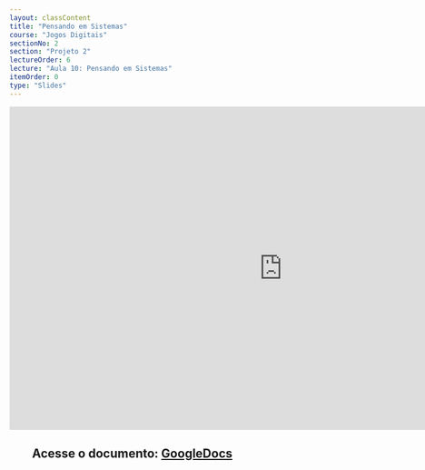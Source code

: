 ```yaml
---
layout: classContent
title: "Pensando em Sistemas"
course: "Jogos Digitais"
sectionNo: 2
section: "Projeto 2"
lectureOrder: 6
lecture: "Aula 10: Pensando em Sistemas"
itemOrder: 0
type: "Slides"
---
```


<iframe src="https://docs.google.com/presentation/d/e/2PACX-1vRKXKaceqkoau1Kqp7XaHQenKqV4QDXXmcPSmpYBJFZD7HRBjY1v4DdaaQDVje0ablw5VGBb1uYHszv/embed?start=false&loop=false&delayms=3000" frameborder="0" width="960" height="569" allowfullscreen="true" mozallowfullscreen="true" webkitallowfullscreen="true"></iframe>

## &nbsp;&nbsp;&nbsp;&nbsp;&nbsp;&nbsp;&nbsp;&nbsp;Acesse o documento: [GoogleDocs](https://docs.google.com/presentation/d/1mthv26eaPmIMxUkAW0ts-ZfdWVz6mOBwl9xo76w427I/preview?rm=minimal&usp=sharing)
